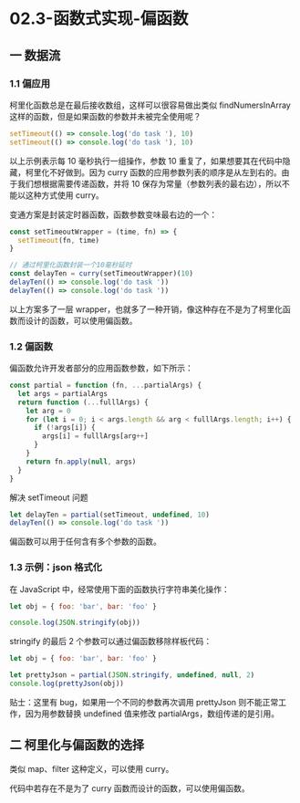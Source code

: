 # 02.3-函数式实现-偏函数

## 一 数据流

### 1.1 偏应用

柯里化函数总是在最后接收数组，这样可以很容易做出类似 findNumersInArray 这样的函数，但是如果函数的参数并未被完全使用呢？

```js
setTimeout(() => console.log('do task '), 10)
setTimeout(() => console.log('do task '), 10)
```

以上示例表示每 10 毫秒执行一组操作，参数 10 重复了，如果想要其在代码中隐藏，柯里化不好做到。因为 curry 函数的应用参数列表的顺序是从左到右的。由于我们想根据需要传递函数，并将 10 保存为常量（参数列表的最右边），所以不能以这种方式使用 curry。

变通方案是封装定时器函数，函数参数变味最右边的一个：

```js
const setTimeoutWrapper = (time, fn) => {
  setTimeout(fn, time)
}

// 通过柯里化函数封装一个10毫秒延时
const delayTen = curry(setTimeoutWrapper)(10)
delayTen(() => console.log('do task '))
delayTen(() => console.log('do task '))
```

以上方案多了一层 wrapper，也就多了一种开销，像这种存在不是为了柯里化函数而设计的函数，可以使用偏函数。

### 1.2 偏函数

偏函数允许开发者部分的应用函数参数，如下所示：

```js
const partial = function (fn, ...partialArgs) {
  let args = partialArgs
  return function (...fulllArgs) {
    let arg = 0
    for (let i = 0; i < args.length && arg < fulllArgs.length; i++) {
      if (!args[i]) {
        args[i] = fulllArgs[arg++]
      }
    }
    return fn.apply(null, args)
  }
}
```

解决 setTimeout 问题

```js
let delayTen = partial(setTimeout, undefined, 10)
delayTen(() => console.log('do task '))
```

偏函数可以用于任何含有多个参数的函数。

### 1.3 示例：json 格式化

在 JavaScript 中，经常使用下面的函数执行字符串美化操作：

```js
let obj = { foo: 'bar', bar: 'foo' }

console.log(JSON.stringify(obj))
```

stringify 的最后 2 个参数可以通过偏函数移除样板代码：

```js
let obj = { foo: 'bar', bar: 'foo' }

let prettyJson = partial(JSON.stringify, undefined, null, 2)
console.log(prettyJson(obj))
```

贴士：这里有 bug，如果用一个不同的参数再次调用 prettyJson 则不能正常工作，因为用参数替换 undefined 值来修改 partialArgs，数组传递的是引用。

## 二 柯里化与偏函数的选择

类似 map、filter 这种定义，可以使用 curry。

代码中若存在不是为了 curry 函数而设计的函数，可以使用偏函数。
